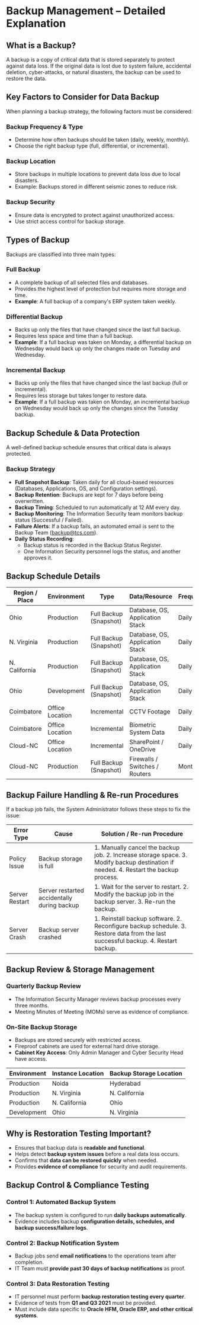 # Backup Management – Detailed Explanation

## What is a Backup?
A backup is a copy of critical data that is stored separately to protect against data loss. If the original data is lost due to system failure, accidental deletion, cyber-attacks, or natural disasters, the backup can be used to restore the data.

## Key Factors to Consider for Data Backup
When planning a backup strategy, the following factors must be considered:

### Backup Frequency & Type
- Determine how often backups should be taken (daily, weekly, monthly).
- Choose the right backup type (full, differential, or incremental).

### Backup Location
- Store backups in multiple locations to prevent data loss due to local disasters.
- Example: Backups stored in different seismic zones to reduce risk.

### Backup Security
- Ensure data is encrypted to protect against unauthorized access.
- Use strict access control for backup storage.

## Types of Backup
Backups are classified into three main types:

### Full Backup
- A complete backup of all selected files and databases.
- Provides the highest level of protection but requires more storage and time.
- **Example**: A full backup of a company's ERP system taken weekly.

### Differential Backup
- Backs up only the files that have changed since the last full backup.
- Requires less space and time than a full backup.
- **Example**: If a full backup was taken on Monday, a differential backup on Wednesday would back up only the changes made on Tuesday and Wednesday.

### Incremental Backup
- Backs up only the files that have changed since the last backup (full or incremental).
- Requires less storage but takes longer to restore data.
- **Example**: If a full backup was taken on Monday, an incremental backup on Wednesday would back up only the changes since the Tuesday backup.

## Backup Schedule & Data Protection
A well-defined backup schedule ensures that critical data is always protected.

### Backup Strategy
- **Full Snapshot Backup**: Taken daily for all cloud-based resources (Databases, Applications, OS, and Configuration settings).
- **Backup Retention**: Backups are kept for 7 days before being overwritten.
- **Backup Timing**: Scheduled to run automatically at 12 AM every day.
- **Backup Monitoring**: The Information Security team monitors backup status (Successful / Failed).
- **Failure Alerts**: If a backup fails, an automated email is sent to the Backup Team (backup@tcs.com).
- **Daily Status Recording**:
  - Backup status is recorded in the Backup Status Register.
  - One Information Security personnel logs the status, and another approves it.

## Backup Schedule Details
| Region / Place | Environment | Type | Data/Resource | Frequency |
|--------------|-------------|------|--------------|----------|
| Ohio | Production | Full Backup (Snapshot) | Database, OS, Application Stack | Daily |
| N. Virginia | Production | Full Backup (Snapshot) | Database, OS, Application Stack | Daily |
| N. California | Production | Full Backup (Snapshot) | Database, OS, Application Stack | Daily |
| Ohio | Development | Full Backup (Snapshot) | Database, OS, Application Stack | Daily |
| Coimbatore | Office Location | Incremental | CCTV Footage | Daily |
| Coimbatore | Office Location | Incremental | Biometric System Data | Daily |
| Cloud-NC | Office Location | Incremental | SharePoint / OneDrive | Daily |
| Cloud-NC | Production | Full Backup (Snapshot) | Firewalls / Switches / Routers | Monthly |

## Backup Failure Handling & Re-run Procedures
If a backup job fails, the System Administrator follows these steps to fix the issue:

| Error Type | Cause | Solution / Re-run Procedure |
|-----------|------|---------------------------|
| Policy Issue | Backup storage is full | 1. Manually cancel the backup job. 2. Increase storage space. 3. Modify backup destination if needed. 4. Restart the backup process. |
| Server Restart | Server restarted accidentally during backup | 1. Wait for the server to restart. 2. Modify the backup job in the backup server. 3. Re-run the backup. |
| Server Crash | Backup server crashed | 1. Reinstall backup software. 2. Reconfigure backup schedule. 3. Restore data from the last successful backup. 4. Restart backup. |

## Backup Review & Storage Management
### Quarterly Backup Review
- The Information Security Manager reviews backup processes every three months.
- Meeting Minutes of Meeting (MOMs) serve as evidence of compliance.

### On-Site Backup Storage
- Backups are stored securely with restricted access.
- Fireproof cabinets are used for external hard drive storage.
- **Cabinet Key Access**: Only Admin Manager and Cyber Security Head have access.

| Environment | Instance Location | Backup Storage Location |
|------------|-----------------|------------------------|
| Production | Noida | Hyderabad |
| Production | N. Virginia | N. California |
| Production | N. California | Ohio |
| Development | Ohio | N. Virginia |

## Why is Restoration Testing Important?
- Ensures that backup data is **readable and functional**.
- Helps detect **backup system issues** before a real data loss occurs.
- Confirms that **data can be restored quickly** when needed.
- Provides **evidence of compliance** for security and audit requirements.

## Backup Control & Compliance Testing
### Control 1: Automated Backup System
- The backup system is configured to run **daily backups automatically**.
- Evidence includes backup **configuration details, schedules, and backup success/failure logs**.

### Control 2: Backup Notification System
- Backup jobs send **email notifications** to the operations team after completion.
- IT Team must **provide past 30 days of backup notifications** as proof.

### Control 3: Data Restoration Testing
- IT personnel must perform **backup restoration testing every quarter**.
- Evidence of tests from **Q1 and Q3 2021** must be provided.
- Must include data specific to **Oracle HFM, Oracle ERP, and other critical systems**.
